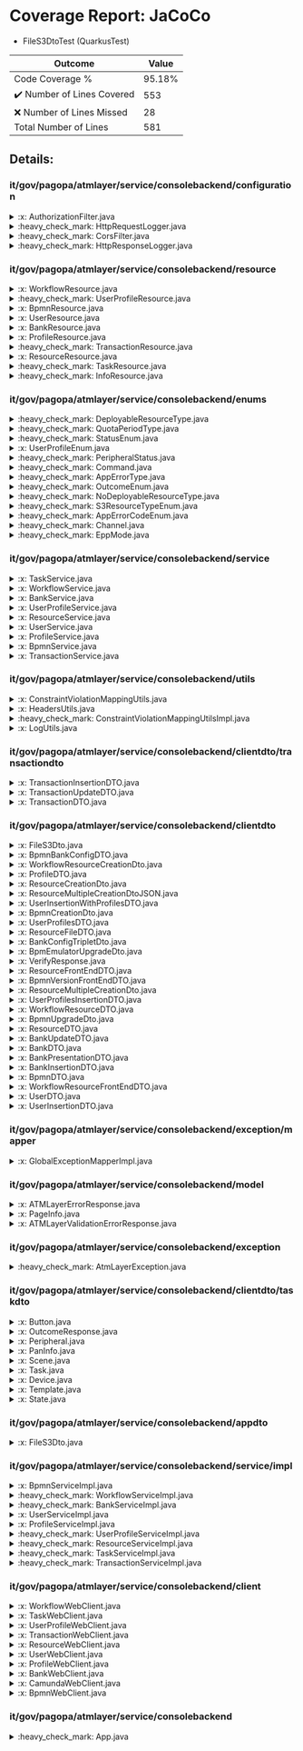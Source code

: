 
# Coverage Report: JaCoCo

* FileS3DtoTest (QuarkusTest)
      
      
| Outcome                 | Value                                                               |
|-------------------------|---------------------------------------------------------------------|
| Code Coverage %         | 95.18%               |
| :heavy_check_mark: Number of Lines Covered | 553    |
| :x: Number of Lines Missed  | 28     |
| Total Number of Lines   | 581     |


## Details:

    
### it/gov/pagopa/atmlayer/service/consolebackend/configuration

<details>
    <summary>
:x: AuthorizationFilter.java
    </summary>

        
#### Lines Missed:
        
</details>

    

<details>
    <summary>
:heavy_check_mark: HttpRequestLogger.java
    </summary>

        
#### All Lines Covered!
        
- Line #20
```
                : null;
```
</details>

    

<details>
    <summary>
:heavy_check_mark: CorsFilter.java
    </summary>

        
#### All Lines Covered!
        
</details>

    

<details>
    <summary>
:heavy_check_mark: HttpResponseLogger.java
    </summary>

        
#### All Lines Covered!
        
</details>

    
### it/gov/pagopa/atmlayer/service/consolebackend/resource

<details>
    <summary>
:x: WorkflowResource.java
    </summary>

        
#### Lines Missed:
        
</details>

    

<details>
    <summary>
:heavy_check_mark: UserProfileResource.java
    </summary>

        
#### All Lines Covered!
        
</details>

    

<details>
    <summary>
:x: BpmnResource.java
    </summary>

        
#### Lines Missed:
        
</details>

    

<details>
    <summary>
:x: UserResource.java
    </summary>

        
#### Lines Missed:
        
</details>

    

<details>
    <summary>
:x: BankResource.java
    </summary>

        
#### Lines Missed:
        
</details>

    

<details>
    <summary>
:x: ProfileResource.java
    </summary>

        
#### Lines Missed:
        
</details>

    

<details>
    <summary>
:heavy_check_mark: TransactionResource.java
    </summary>

        
#### All Lines Covered!
        
</details>

    

<details>
    <summary>
:x: ResourceResource.java
    </summary>

        
#### Lines Missed:
        
</details>

    

<details>
    <summary>
:heavy_check_mark: TaskResource.java
    </summary>

        
#### All Lines Covered!
        
</details>

    

<details>
    <summary>
:heavy_check_mark: InfoResource.java
    </summary>

        
#### All Lines Covered!
        
</details>

    
### it/gov/pagopa/atmlayer/service/consolebackend/enums

<details>
    <summary>
:heavy_check_mark: DeployableResourceType.java
    </summary>

        
#### All Lines Covered!
        
</details>

    

<details>
    <summary>
:heavy_check_mark: QuotaPeriodType.java
    </summary>

        
#### All Lines Covered!
        
</details>

    

<details>
    <summary>
:heavy_check_mark: StatusEnum.java
    </summary>

        
#### All Lines Covered!
        
</details>

    

<details>
    <summary>
:x: UserProfileEnum.java
    </summary>

        
#### Lines Missed:
        
</details>

    

<details>
    <summary>
:heavy_check_mark: PeripheralStatus.java
    </summary>

        
#### All Lines Covered!
        
</details>

    

<details>
    <summary>
:heavy_check_mark: Command.java
    </summary>

        
#### All Lines Covered!
        
</details>

    

<details>
    <summary>
:heavy_check_mark: AppErrorType.java
    </summary>

        
#### All Lines Covered!
        
</details>

    

<details>
    <summary>
:heavy_check_mark: OutcomeEnum.java
    </summary>

        
#### All Lines Covered!
        
</details>

    

<details>
    <summary>
:heavy_check_mark: NoDeployableResourceType.java
    </summary>

        
#### All Lines Covered!
        
</details>

    

<details>
    <summary>
:heavy_check_mark: S3ResourceTypeEnum.java
    </summary>

        
#### All Lines Covered!
        
</details>

    

<details>
    <summary>
:heavy_check_mark: AppErrorCodeEnum.java
    </summary>

        
#### All Lines Covered!
        
</details>

    

<details>
    <summary>
:heavy_check_mark: Channel.java
    </summary>

        
#### All Lines Covered!
        
</details>

    

<details>
    <summary>
:heavy_check_mark: EppMode.java
    </summary>

        
#### All Lines Covered!
        
</details>

    
### it/gov/pagopa/atmlayer/service/consolebackend/service

<details>
    <summary>
:x: TaskService.java
    </summary>

        
</details>

    

<details>
    <summary>
:x: WorkflowService.java
    </summary>

        
</details>

    

<details>
    <summary>
:x: BankService.java
    </summary>

        
</details>

    

<details>
    <summary>
:x: UserProfileService.java
    </summary>

        
</details>

    

<details>
    <summary>
:x: ResourceService.java
    </summary>

        
</details>

    

<details>
    <summary>
:x: UserService.java
    </summary>

        
</details>

    

<details>
    <summary>
:x: ProfileService.java
    </summary>

        
</details>

    

<details>
    <summary>
:x: BpmnService.java
    </summary>

        
</details>

    

<details>
    <summary>
:x: TransactionService.java
    </summary>

        
</details>

    
### it/gov/pagopa/atmlayer/service/consolebackend/utils

<details>
    <summary>
:x: ConstraintViolationMappingUtils.java
    </summary>

        
</details>

    

<details>
    <summary>
:x: HeadersUtils.java
    </summary>

        
#### Lines Missed:
        
- Line #68
```
                }
```
- Line #92
```
        } catch (IOException e) {
```
</details>

    

<details>
    <summary>
:heavy_check_mark: ConstraintViolationMappingUtilsImpl.java
    </summary>

        
#### All Lines Covered!
        
</details>

    

<details>
    <summary>
:x: LogUtils.java
    </summary>

        
#### Lines Missed:
        
</details>

    
### it/gov/pagopa/atmlayer/service/consolebackend/clientdto/transactiondto

<details>
    <summary>
:x: TransactionInsertionDTO.java
    </summary>

        
</details>

    

<details>
    <summary>
:x: TransactionUpdateDTO.java
    </summary>

        
</details>

    

<details>
    <summary>
:x: TransactionDTO.java
    </summary>

        
</details>

    
### it/gov/pagopa/atmlayer/service/consolebackend/clientdto

<details>
    <summary>
:x: FileS3Dto.java
    </summary>

        
</details>

    

<details>
    <summary>
:x: BpmnBankConfigDTO.java
    </summary>

        
</details>

    

<details>
    <summary>
:x: WorkflowResourceCreationDto.java
    </summary>

        
</details>

    

<details>
    <summary>
:x: ProfileDTO.java
    </summary>

        
</details>

    

<details>
    <summary>
:x: ResourceCreationDto.java
    </summary>

        
</details>

    

<details>
    <summary>
:x: ResourceMultipleCreationDtoJSON.java
    </summary>

        
</details>

    

<details>
    <summary>
:x: UserInsertionWithProfilesDTO.java
    </summary>

        
</details>

    

<details>
    <summary>
:x: BpmnCreationDto.java
    </summary>

        
</details>

    

<details>
    <summary>
:x: UserProfilesDTO.java
    </summary>

        
</details>

    

<details>
    <summary>
:x: ResourceFileDTO.java
    </summary>

        
</details>

    

<details>
    <summary>
:x: BankConfigTripletDto.java
    </summary>

        
#### Lines Missed:
        
- Line #29
```
                bankConfigTripletDto.terminalId.equals(this.terminalId));
```
</details>

    

<details>
    <summary>
:x: BpmEmulatorUpgradeDto.java
    </summary>

        
</details>

    

<details>
    <summary>
:x: VerifyResponse.java
    </summary>

        
</details>

    

<details>
    <summary>
:x: ResourceFrontEndDTO.java
    </summary>

        
</details>

    

<details>
    <summary>
:x: BpmnVersionFrontEndDTO.java
    </summary>

        
</details>

    

<details>
    <summary>
:x: ResourceMultipleCreationDto.java
    </summary>

        
</details>

    

<details>
    <summary>
:x: UserProfilesInsertionDTO.java
    </summary>

        
</details>

    

<details>
    <summary>
:x: WorkflowResourceDTO.java
    </summary>

        
</details>

    

<details>
    <summary>
:x: BpmnUpgradeDto.java
    </summary>

        
</details>

    

<details>
    <summary>
:x: ResourceDTO.java
    </summary>

        
</details>

    

<details>
    <summary>
:x: BankUpdateDTO.java
    </summary>

        
</details>

    

<details>
    <summary>
:x: BankDTO.java
    </summary>

        
</details>

    

<details>
    <summary>
:x: BankPresentationDTO.java
    </summary>

        
</details>

    

<details>
    <summary>
:x: BankInsertionDTO.java
    </summary>

        
</details>

    

<details>
    <summary>
:x: BpmnDTO.java
    </summary>

        
</details>

    

<details>
    <summary>
:x: WorkflowResourceFrontEndDTO.java
    </summary>

        
</details>

    

<details>
    <summary>
:x: UserDTO.java
    </summary>

        
</details>

    

<details>
    <summary>
:x: UserInsertionDTO.java
    </summary>

        
</details>

    
### it/gov/pagopa/atmlayer/service/consolebackend/exception/mapper

<details>
    <summary>
:x: GlobalExceptionMapperImpl.java
    </summary>

        
#### Lines Missed:
        
</details>

    
### it/gov/pagopa/atmlayer/service/consolebackend/model

<details>
    <summary>
:x: ATMLayerErrorResponse.java
    </summary>

        
</details>

    

<details>
    <summary>
:x: PageInfo.java
    </summary>

        
</details>

    

<details>
    <summary>
:x: ATMLayerValidationErrorResponse.java
    </summary>

        
</details>

    
### it/gov/pagopa/atmlayer/service/consolebackend/exception

<details>
    <summary>
:heavy_check_mark: AtmLayerException.java
    </summary>

        
#### All Lines Covered!
        
</details>

    
### it/gov/pagopa/atmlayer/service/consolebackend/clientdto/taskdto

<details>
    <summary>
:x: Button.java
    </summary>

        
#### Lines Missed:
        
</details>

    

<details>
    <summary>
:x: OutcomeResponse.java
    </summary>

        
</details>

    

<details>
    <summary>
:x: Peripheral.java
    </summary>

        
</details>

    

<details>
    <summary>
:x: PanInfo.java
    </summary>

        
</details>

    

<details>
    <summary>
:x: Scene.java
    </summary>

        
</details>

    

<details>
    <summary>
:x: Task.java
    </summary>

        
</details>

    

<details>
    <summary>
:x: Device.java
    </summary>

        
</details>

    

<details>
    <summary>
:x: Template.java
    </summary>

        
</details>

    

<details>
    <summary>
:x: State.java
    </summary>

        
</details>

    
### it/gov/pagopa/atmlayer/service/consolebackend/appdto

<details>
    <summary>
:x: FileS3Dto.java
    </summary>

        
</details>

    
### it/gov/pagopa/atmlayer/service/consolebackend/service/impl

<details>
    <summary>
:x: BpmnServiceImpl.java
    </summary>

        
#### Lines Missed:
        
</details>

    

<details>
    <summary>
:heavy_check_mark: WorkflowServiceImpl.java
    </summary>

        
#### All Lines Covered!
        
</details>

    

<details>
    <summary>
:heavy_check_mark: BankServiceImpl.java
    </summary>

        
#### All Lines Covered!
        
</details>

    

<details>
    <summary>
:x: UserServiceImpl.java
    </summary>

        
#### Lines Missed:
        
</details>

    

<details>
    <summary>
:x: ProfileServiceImpl.java
    </summary>

        
#### Lines Missed:
        
</details>

    

<details>
    <summary>
:heavy_check_mark: UserProfileServiceImpl.java
    </summary>

        
#### All Lines Covered!
        
</details>

    

<details>
    <summary>
:heavy_check_mark: ResourceServiceImpl.java
    </summary>

        
#### All Lines Covered!
        
</details>

    

<details>
    <summary>
:heavy_check_mark: TaskServiceImpl.java
    </summary>

        
#### All Lines Covered!
        
</details>

    

<details>
    <summary>
:heavy_check_mark: TransactionServiceImpl.java
    </summary>

        
#### All Lines Covered!
        
</details>

    
### it/gov/pagopa/atmlayer/service/consolebackend/client

<details>
    <summary>
:x: WorkflowWebClient.java
    </summary>

        
</details>

    

<details>
    <summary>
:x: TaskWebClient.java
    </summary>

        
</details>

    

<details>
    <summary>
:x: UserProfileWebClient.java
    </summary>

        
</details>

    

<details>
    <summary>
:x: TransactionWebClient.java
    </summary>

        
</details>

    

<details>
    <summary>
:x: ResourceWebClient.java
    </summary>

        
</details>

    

<details>
    <summary>
:x: UserWebClient.java
    </summary>

        
</details>

    

<details>
    <summary>
:x: ProfileWebClient.java
    </summary>

        
</details>

    

<details>
    <summary>
:x: BankWebClient.java
    </summary>

        
</details>

    

<details>
    <summary>
:x: CamundaWebClient.java
    </summary>

        
</details>

    

<details>
    <summary>
:x: BpmnWebClient.java
    </summary>

        
</details>

    
### it/gov/pagopa/atmlayer/service/consolebackend

<details>
    <summary>
:heavy_check_mark: App.java
    </summary>

        
#### All Lines Covered!
        
</details>

    

